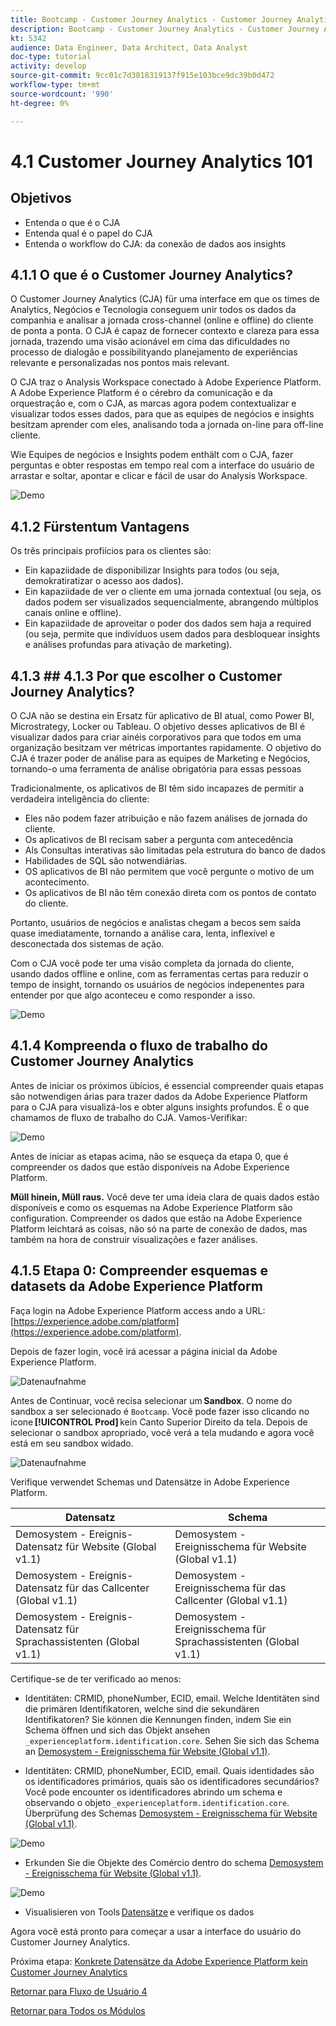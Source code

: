 ```yaml
---
title: Bootcamp - Customer Journey Analytics - Customer Journey Analytics 101 - Brasilien
description: Bootcamp - Customer Journey Analytics - Customer Journey Analytics 101 - Brasilien
kt: 5342
audience: Data Engineer, Data Architect, Data Analyst
doc-type: tutorial
activity: develop
source-git-commit: 9cc01c7d3018319137f915e103bce9dc39b0d472
workflow-type: tm+mt
source-wordcount: '990'
ht-degree: 0%

---
```


# 4.1 Customer Journey Analytics 101

## Objetivos

- Entenda o que é o CJA
- Entenda qual é o papel do CJA
- Entenda o workflow do CJA: da conexão de dados aos insights

## 4.1.1 O que é o Customer Journey Analytics?

O Customer Journey Analytics (CJA) für uma interface em que os times de Analytics, Negócios e Tecnologia conseguem unir todos os dados da companhia e analisar a jornada cross-channel (online e offline) do cliente de ponta a ponta. O CJA é capaz de fornecer contexto e clareza para essa jornada, trazendo uma visão acionável em cima das dificuldades no processo de dialogão e possibilityando planejamento de experiências relevante e personalizadas nos pontos mais relevant.

O CJA traz o Analysis Workspace conectado à Adobe Experience Platform. A Adobe Experience Platform é o cérebro da comunicação e da orquestração e, com o CJA, as marcas agora podem contextualizar e visualizar todos esses dados, para que as equipes de negócios e insights besitzam aprender com eles, analisando toda a jornada on-line para off-line cliente.

Wie Equipes de negócios e Insights podem enthält com o CJA, fazer perguntas e obter respostas em tempo real com a interface do usuário de arrastar e soltar, apontar e clicar e fácil de usar do Analysis Workspace.

![Demo](./images/cja-adv-analysis1.png)

## 4.1.2 Fürstentum Vantagens

Os três principais profiícios para os clientes são:

- Ein kapaziidade de disponibilizar Insights para todos (ou seja, demokratiratizar o acesso aos dados).
- Ein kapaziidade de ver o cliente em uma jornada contextual (ou seja, os dados podem ser visualizados sequencialmente, abrangendo múltiplos canais online e offline).
- Ein kapaziidade de aproveitar o poder dos dados sem haja a required (ou seja, permite que indivíduos usem dados para desbloquear insights e análises profundas para ativação de marketing).

## 4.1.3 ## 4.1.3 Por que escolher o Customer Journey Analytics?

O CJA não se destina ein Ersatz für aplicativo de BI atual, como Power BI, Microstrategy, Locker ou Tableau. O objetivo desses aplicativos de BI é visualizar dados para criar ainéis corporativos para que todos em uma organização besitzam ver métricas importantes rapidamente. O objetivo do CJA é trazer poder de análise para as equipes de Marketing e Negócios, tornando-o uma ferramenta de análise obrigatória para essas pessoas



Tradicionalmente, os aplicativos de BI têm sido incapazes de permitir a verdadeira inteligência do cliente:

- Eles não podem fazer atribuição e não fazem análises de jornada do cliente.
- Os aplicativos de BI recisam saber a pergunta com antecedência
- Als Consultas interativas são limitadas pela estrutura do banco de dados
- Habilidades de SQL são notwendiárias.
- OS aplicativos de BI não permitem que você pergunte o motivo de um acontecimento.
- Os aplicativos de BI não têm conexão direta com os pontos de contato do cliente.

Portanto, usuários de negócios e analistas chegam a becos sem saída quase imediatamente, tornando a análise cara, lenta, inflexível e desconectada dos sistemas de ação.

Com o CJA você pode ter uma visão completa da jornada do cliente, usando dados offline e online, com as ferramentas certas para reduzir o tempo de insight, tornando os usuários de negócios indepenentes para entender por que algo aconteceu e como responder a isso.

![Demo](./images/cja-use-case.png)

## 4.1.4 Kompreenda o fluxo de trabalho do Customer Journey Analytics

Antes de iniciar os próximos übícios, é essencial compreender quais etapas são notwendigen árias para trazer dados da Adobe Experience Platform para o CJA para visualizá-los e obter alguns insights profundos. É o que chamamos de fluxo de trabalho do CJA. Vamos-Verifikar:

![Demo](./images/cja-work-flow.jpg)

Antes de iniciar as etapas acima, não se esqueça da etapa 0, que é compreender os dados que estão disponíveis na Adobe Experience Platform.

**Müll hinein, Müll raus.** Você deve ter uma ideia clara de quais dados estão disponíveis e como os esquemas na Adobe Experience Platform são configuration. Compreender os dados que estão na Adobe Experience Platform leichtará as coisas, não só na parte de conexão de dados, mas também na hora de construir visualizações e fazer análises.

## 4.1.5 Etapa 0: Compreender esquemas e datasets da Adobe Experience Platform

Faça login na Adobe Experience Platform access ando a URL: [https://experience.adobe.com/platform](https://experience.adobe.com/platform).

Depois de fazer login, você irá acessar a página inicial da Adobe Experience Platform.

![Datenaufnahme](../uc1/images/home.png)

Antes de Continuar, você recisa selecionar um **Sandbox**. O nome do sandbox a ser selecionado é ``Bootcamp``. Você pode fazer isso clicando no ícone **[!UICONTROL Prod]** kein Canto Superior Direito da tela. Depois de selecionar o sandbox apropriado, você verá a tela mudando e agora você está em seu sandbox widado.

![Datenaufnahme](../uc1/images/sb1.png)

Verifique verwendet Schemas und Datensätze in Adobe Experience Platform.

| Datensatz | Schema |
| ----------------- |-------------| 
| Demosystem - Ereignis-Datensatz für Website (Global v1.1) | Demosystem - Ereignisschema für Website (Global v1.1) |
| Demosystem - Ereignis-Datensatz für das Callcenter (Global v1.1) | Demosystem - Ereignisschema für das Callcenter (Global v1.1) |
| Demosystem - Ereignis-Datensatz für Sprachassistenten (Global v1.1) | Demosystem - Ereignisschema für Sprachassistenten (Global v1.1) |

Certifique-se de ter verificado ao menos:

- Identitäten: CRMID, phoneNumber, ECID, email. Welche Identitäten sind die primären Identifikatoren, welche sind die sekundären Identifikatoren?
Sie können die Kennungen finden, indem Sie ein Schema öffnen und sich das Objekt ansehen `_experienceplatform.identification.core`. Sehen Sie sich das Schema an [Demosystem - Ereignisschema für Website (Global v1.1)](https://experience.adobe.com/platform/schema).

- Identitäten: CRMID, phoneNumber, ECID, email. Quais identidades são os identificadores primários, quais são os identificadores secundários?
Você pode encounter os identificadores abrindo um schema e observando o objeto `_experienceplatform.identification.core`. Überprüfung des Schemas [Demosystem - Ereignisschema für Website (Global v1.1)](https://experience.adobe.com/platform/schema).

![Demo](./images/identity.png)

- Erkunden Sie die Objekte des Comércio dentro do schema [Demosystem - Ereignisschema für Website (Global v1.1)](https://experience.adobe.com/platform/schema).

![Demo](./images/commerce.png)

- Visualisieren von Tools [Datensätze](https://experience.adobe.com/platform/dataset/browse?limit=50&amp;page=1&amp;sortDescending=1&amp;sortField=created) e verifique os dados

Agora você está pronto para começar a usar a interface do usuário do Customer Journey Analytics.

Próxima etapa: [Konkrete Datensätze da Adobe Experience Platform kein Customer Journey Analytics](./ex2.md)

[Retornar para Fluxo de Usuário 4](./uc4.md)

[Retornar para Todos os Módulos](../../overview.md)
